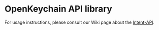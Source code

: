 # OpenKeychain API library

For usage instructions, please consult our Wiki page about the [Intent-API](https://github.com/open-keychain/open-keychain/wiki/Intent-API).
